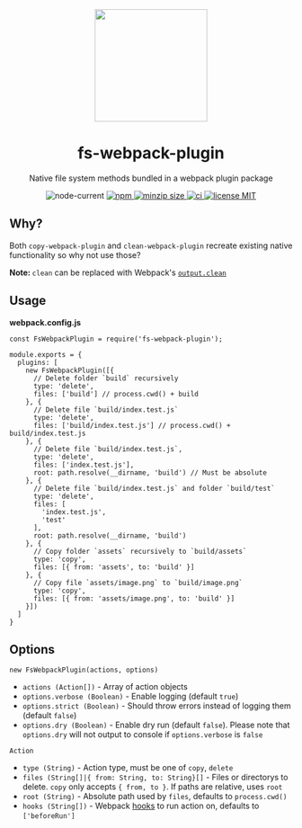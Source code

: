<div align="center">
  <a href="https://github.com/webpack/webpack">
    <img width="200" height="200"
      src="https://webpack.js.org/assets/icon-square-big.svg">
  </a>

  <h1>fs-webpack-plugin</h1>
  <p>Native file system methods bundled in a webpack plugin package</p>
</div>

<div align="center">
  <img alt="node-current" src="https://img.shields.io/node/v/fs-webpack-plugin">
  <a href="https://www.npmjs.com/package/fs-webpack-plugin">
    <img alt="npm" src="https://img.shields.io/npm/v/fs-webpack-plugin?label=npm" />
  </a>
  <a href="https://bundlephobia.com/result?p=fs-webpack-plugin@3.0.0">
    <img alt="minzip size" src="https://img.shields.io/bundlephobia/minzip/fs-webpack-plugin@3.0.0.svg">
  </a>
  <a href="https://github.com/chronoDave/fs-webpack-plugin/workflows/ci">
    <img alt="ci" src="https://github.com/chronoDave/fs-webpack-plugin/workflows/ci/badge.svg?branch=master">
  </a>
  <a href="/LICENSE">
    <img alt="license MIT" src="https://img.shields.io/badge/License-MIT-blue.svg">
  </a>
</div>

## Why?

Both `copy-webpack-plugin` and `clean-webpack-plugin` recreate existing native functionality so why not use those?

<b>Note: </b> `clean` can be replaced with Webpack's [`output.clean`](https://webpack.js.org/configuration/output/#outputclean)

## Usage

<b>webpack.config.js</b>

```JS
const FsWebpackPlugin = require('fs-webpack-plugin');

module.exports = {
  plugins: [
    new FsWebpackPlugin([{
      // Delete folder `build` recursively
      type: 'delete',
      files: ['build'] // process.cwd() + build
    }, {
      // Delete file `build/index.test.js`
      type: 'delete',
      files: ['build/index.test.js'] // process.cwd() + build/index.test.js
    }, {
      // Delete file `build/index.test.js`,
      type: 'delete',
      files: ['index.test.js'],
      root: path.resolve(__dirname, 'build') // Must be absolute
    }, {
      // Delete file `build/index.test.js` and folder `build/test`
      type: 'delete',
      files: [
        'index.test.js',
        'test'
      ],
      root: path.resolve(__dirname, 'build')
    }, {
      // Copy folder `assets` recursively to `build/assets`
      type: 'copy',
      files: [{ from: 'assets', to: 'build' }]
    }, {
      // Copy file `assets/image.png` to `build/image.png`
      type: 'copy',
      files: [{ from: 'assets/image.png', to: 'build' }]
    }])
  ]
}
```

## Options

`new FsWebpackPlugin(actions, options)` 

 - `actions (Action[])` - Array of action objects
 - `options.verbose (Boolean)` - Enable logging (default `true`)
 - `options.strict (Boolean)` - Should throw errors instead of logging them (default `false`)
 - `options.dry (Boolean)` - Enable dry run (default `false`). Please note that `options.dry` will not output to console if `options.verbose` is `false`

`Action`

 - `type (String)` - Action type, must be one of `copy`, `delete`
 - `files (String[]|{ from: String, to: String}[]` - Files or directorys to delete. `copy` only accepts `{ from, to }`. If paths are relative, uses `root`
 - `root (String)` - Absolute path used by `files`, defaults to `process.cwd()`
 - `hooks (String[])` - Webpack [hooks](https://webpack.js.org/api/compiler-hooks/#hooks) to run action on, defaults to `['beforeRun']`
